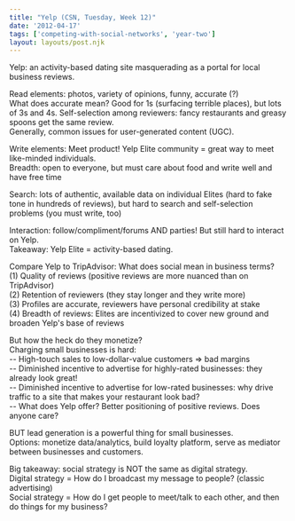 ```yaml
---
title: "Yelp (CSN, Tuesday, Week 12)"
date: '2012-04-17'
tags: ['competing-with-social-networks', 'year-two']
layout: layouts/post.njk
---
```


Yelp: an activity-based dating site masquerading as a portal for local business reviews.

Read elements: photos, variety of opinions, funny, accurate (?)\
What does accurate mean? Good for 1s (surfacing terrible places), but lots of 3s and 4s. Self-selection among reviewers: fancy restaurants and greasy spoons get the same review.\
Generally, common issues for user-generated content (UGC).

Write elements: Meet product! Yelp Elite community = great way to meet like-minded individuals.\
Breadth: open to everyone, but must care about food and write well and have free time

Search: lots of authentic, available data on individual Elites (hard to fake tone in hundreds of reviews), but hard to search and self-selection problems (you must write, too)

Interaction: follow/compliment/forums AND parties! But still hard to interact on Yelp.\
Takeaway: Yelp Elite = activity-based dating.

Compare Yelp to TripAdvisor: What does social mean in business terms?\
(1) Quality of reviews (positive reviews are more nuanced than on TripAdvisor)\
(2) Retention of reviewers (they stay longer and they write more)\
(3) Profiles are accurate, reviewers have personal credibility at stake\
(4) Breadth of reviews: Elites are incentivized to cover new ground and broaden Yelp's base of reviews

But how the heck do they monetize?\
Charging small businesses is hard:\
-- High-touch sales to low-dollar-value customers => bad margins\
-- Diminished incentive to advertise for highly-rated businesses: they already look great!\
-- Diminished incentive to advertise for low-rated businesses: why drive traffic to a site that makes your restaurant look bad?\
-- What does Yelp offer? Better positioning of positive reviews. Does anyone care?

BUT lead generation is a powerful thing for small businesses.\
Options: monetize data/analytics, build loyalty platform, serve as mediator between businesses and customers.

Big takeaway: social strategy is NOT the same as digital strategy.\
Digital strategy = How do I broadcast my message to people? (classic advertising)\
Social strategy = How do I get people to meet/talk to each other, and then do things for my business?
